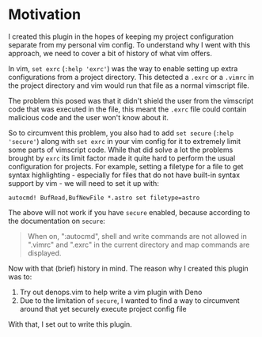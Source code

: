 # Motivation

I created this plugin in the hopes of keeping my project configuration separate from my personal vim config. To
understand why I went with this approach, we need to cover a bit of history of what vim offers.

In vim, `set exrc` (`:help 'exrc'`) was the way to enable setting up extra configurations from a project directory.
This detected a `.exrc` or a `.vimrc` in the project directory and vim would run that file as a normal vimscript file.

The problem this posed was that it didn't shield the user from the vimscript code that was executed in the file,
this meant the `.exrc` file could contain malicious code and the user won't know about it.

So to circumvent this problem, you also had to add `set secure` (`:help 'secure'`) along with `set exrc` in your vim
config for it to extremely limit some parts of vimscript code. While that did solve a lot the problems brought by
`exrc` its limit factor made it quite hard to perform the usual configuration for projects. For example, setting a
filetype for a file to get syntax highlighting - especially for files that do not have built-in syntax support by vim -
we will need to set it up with:

```vim
autocmd! BufRead,BufNewFile *.astro set filetype=astro
```

The above will not work if you have `secure` enabled, because according to the documentation on `secure`:

> When on, ":autocmd", shell and write commands are not allowed in ".vimrc" and ".exrc" in the current directory and map commands are displayed.

Now with that (brief) history in mind. The reason why I created this plugin was to:

1. Try out denops.vim to help write a vim plugin with Deno
2. Due to the limitation of `secure`, I wanted to find a way to circumvent around that yet securely execute project
   config file

With that, I set out to write this plugin.
